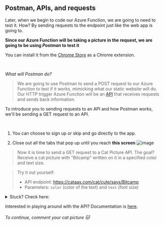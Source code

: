 ## Postman, APIs, and requests

Later, when we begin to code our Azure Function, we are going to need to test it. How? By sending requests to the endpoint just like the web app is going to.

**Since our Azure Function will be taking a picture in the request, we are going to be using *Postman* to test it**

You can install it from the [Chrome Store](https://chrome.google.com/webstore/detail/postman/fhbjgbiflinjbdggehcddcbncdddomop?hl=en) as a Chrome extension.

<br/>

*What will Postman do?*
> We are going to use Postman to send a POST request to our Azure Function to test if it works, mimicking what our static website will do.
> Our HTTP trigger Azure Function will be an [API](https://www.youtube.com/watch?v=s7wmiS2mSXY) that receives requests and sends back information.

To introduce you to sending requests to an API and how Postman works, we'll be sending a GET request to an API.

<br />

1. You can choose to sign up or skip and go directly to the app.

2. Close out all the tabs that pop up until you reach **this screen**
![image](https://user-images.githubusercontent.com/69332964/98034295-c46a9380-1de4-11eb-8f8d-ca508f4e04ef.png)

> Now it is time to send a GET request to a Cat Picture API.
> The goal? Receive a cat picture with "Bitcamp" written on it in a specified color and text size.

> Try it out yourself:
> * API endpoint: https://cataas.com/cat/cute/says/Bitcamp
> * Parameters: `color` (color of the text) and `text` (font size)

<details>
<summary>Stuck? Check here:</summary>
<br>

1. **Specifying the API Endpoint:** Enter https://cataas.com/cat/cute/says/Bitcamp, which is the API endpoint, into the text box next to GET
  
![image](https://user-images.githubusercontent.com/69332964/98034882-ad787100-1de5-11eb-83fd-9cb73f78beae.png)

2. **Setting Parameters:** Click on "Params" and enter `color` into Key and the color you want (eg. blue) into Value. Enter `text` into the next Key row and a number (eg. 50) into Value.

3. **Click `Send` to get your cat picture**
</details>

Interested in playing around with the API? Documentation is [here](https://cataas.com/#/).

###### To continue, comment your cat picture 🐱

